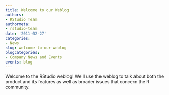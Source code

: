 ```yaml
---
title: Welcome to our Weblog
authors: 
- RStudio Team
authormeta: 
- rstudio-team
date: '2011-02-27'
categories:
- News
slug: welcome-to-our-weblog
blogcategories:
- Company News and Events
events: blog
---
```



Welcome to the RStudio weblog! We'll use the weblog to talk about both the product and its features as well as broader issues that concern the R community.

